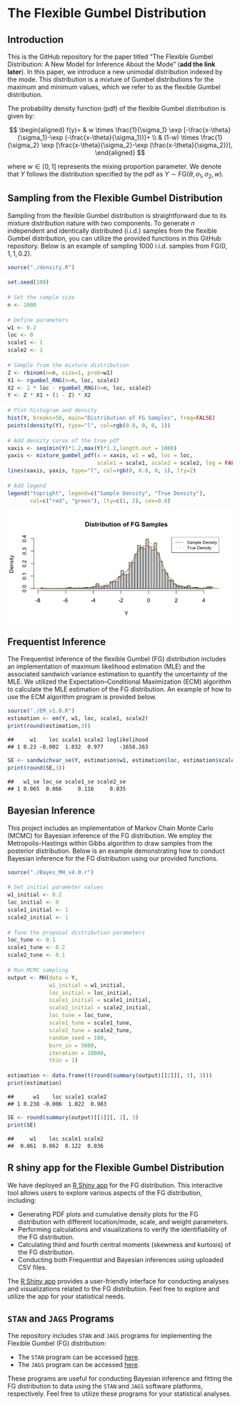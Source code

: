 The Flexible Gumbel Distribution
================

## Introduction

This is the GitHub repository for the paper titled “The Flexible Gumbel
Distribution: A New Model for Inference About the Mode” (**add the link
later**). In this paper, we introduce a new unimodal distribution
indexed by the mode. This distribution is a mixture of Gumbel
distributions for the maximum and minimum values, which we refer to as
the flexible Gumbel distribution.

The probability density function (pdf) of the flexible Gumbel
distribution is given by:

$$
\begin{aligned}
f(y)= & w \times \frac{1}{\sigma_1} \exp [-\frac{x-\theta}{\sigma_1}-\exp (-\frac{x-\theta}{\sigma_1})]+ \\
& (1-w) \times \frac{1}{\sigma_2} \exp [\frac{x-\theta}{\sigma_2}-\exp (\frac{x-\theta}{\sigma_2})],
\end{aligned}
$$

where $w \in[0,1]$ represents the mixing proportion parameter. We denote
that $Y$ follows the distribution specified by the pdf as
$Y \sim \text{FG}(\theta, \sigma_1, \sigma_2, w)$.

## Sampling from the Flexible Gumbel Distribution

Sampling from the flexible Gumbel distribution is straightforward due to
its mixture distribution nature with two components. To generate $n$
independent and identically distributed (i.i.d.) samples from the
flexible Gumbel distribution, you can utilize the provided functions in
this GitHub repository. Below is an example of sampling 1000 i.i.d.
samples from $\text{FG}(0,1,1,0.2)$.

``` r
source("./density.R")

set.seed(100)

# Set the sample size
n <- 1000

# Define parameters
w1 <- 0.2
loc <- 0
scale1 <- 1
scale2 <- 1

# Sample from the mixture distribution
Z <- rbinom(n=n, size=1, prob=w1)
X1 <- rgumbel_RNG(n=n, loc, scale1)
X2 <- 2 * loc - rgumbel_RNG(n=n, loc, scale2)
Y <- Z * X1 + (1 - Z) * X2

# Plot histogram and density
hist(Y, breaks=50, main="Distribution of FG Samples", freq=FALSE)
points(density(Y), type="l", col=rgb(0.8, 0, 0, 1))

# Add density curve of the true pdf
xaxis <- seq(min(Y)*1.2,max(Y)*1.2,length.out = 1000)
yaxis <- mixture_gumbel_pdf(x = xaxis, w1 = w1, loc = loc, 
                            scale1 = scale1, scale2 = scale2, log = FALSE)
lines(xaxis, yaxis, type="l", col=rgb(0, 0.8, 0, 1), lty=2)

# Add legend
legend("topright", legend=c("Sample Density", "True Density"), 
       col=c("red", "green"), lty=c(1, 2), cex=0.8)
```

<img src="README_files/figure-gfm/unnamed-chunk-1-1.png" style="display: block; margin: auto;" />

## Frequentist Inference

The Frequentist inference of the flexible Gumbel (FG) distribution
includes an implementation of maximum likelihood estimation (MLE) and
the associated sandwich variance estimation to quantify the uncertainty
of the MLE. We utilized the Expectation–Conditional Maximization (ECM)
algorithm to calculate the MLE estimation of the FG distribution. An
example of how to use the ECM algorithm program is provided below.

``` r
source("./EM_v1.0.R")
estimation <- em(Y, w1, loc, scale1, scale2)
print(round(estimation,3))
```

    ##     w1    loc scale1 scale2 loglikelihood
    ## 1 0.23 -0.002  1.032  0.977     -1658.263

``` r
SE <- sandwichvar_se(Y, estimation$w1, estimation$loc, estimation$scale1, estimation$scale2)
print(round(SE,3))
```

    ##   w1_se loc_se scale1_se scale2_se
    ## 1 0.065  0.066     0.116     0.035

## Bayesian Inference

This project includes an implementation of Markov Chain Monte Carlo
(MCMC) for Bayesian inference of the FG distribution. We employ the
Metropolis-Hastings within Gibbs algorithm to draw samples from the
posterior distribution. Below is an example demonstrating how to conduct
Bayesian inference for the FG distribution using our provided functions.

``` r
source("./Bayes_MH_v4.0.r")

# Set initial parameter values
w1_initial <- 0.2
loc_initial <- 0
scale1_initial <- 1
scale2_initial <- 1

# Tune the proposal distribution parameters
loc_tune <- 0.1
scale1_tune <- 0.2
scale2_tune <- 0.1

# Run MCMC sampling
output <- MH(data = Y,
             w1_initial = w1_initial,
             loc_initial = loc_initial,
             scale1_initial = scale1_initial,
             scale2_initial = scale2_initial,
             loc_tune = loc_tune,
             scale1_tune = scale1_tune,
             scale2_tune = scale2_tune,
             random_seed = 100,
             burn_in = 5000,
             iteration = 10000,
             thin = 1)

estimation <- data.frame(t(round(summary(output)[[2]][, 3], 3)))
print(estimation)
```

    ##      w1    loc scale1 scale2
    ## 1 0.238 -0.006  1.022  0.983

``` r
SE <- round(summary(output)[[1]][, 2], 3)
print(SE)
```

    ##     w1    loc scale1 scale2 
    ##  0.061  0.062  0.122  0.036

## R shiny app for the Flexible Gumbel Distribution

We have deployed an [R Shiny
app](https://qingyang.shinyapps.io/gumbel_mixture/) for the FG
distribution. This interactive tool allows users to explore various
aspects of the FG distribution, including:

- Generating PDF plots and cumulative density plots for the FG
  distribution with different location/mode, scale, and weight
  parameters.
- Performing calculations and visualizations to verify the
  identifiability of the FG distribution.
- Calculating third and fourth central moments (skewness and kurtosis)
  of the FG distribution.
- Conducting both Frequentist and Bayesian inferences using uploaded CSV
  files.

The [R Shiny app](https://qingyang.shinyapps.io/gumbel_mixture/)
provides a user-friendly interface for conducting analyses and
visualizations related to the FG distribution. Feel free to explore and
utilize the app for your statistical needs.

## `STAN` and `JAGS` Programs

The repository includes `STAN` and `JAGS` programs for implementing the
Flexible Gumbel (FG) distribution:

- The `STAN` program can be accessed
  [here](https://github.com/rh8liuqy/flexible_Gumbel/tree/main/table2/model_fitting.stan).
- The `JAGS` program can be accessed
  [here](https://github.com/rh8liuqy/flexible_Gumbel/tree/main/table2/Gumbel_Mixture_JAGS.BUG).

These programs are useful for conducting Bayesian inference and fitting
the FG distribution to data using the `STAN` and `JAGS` software
platforms, respectively. Feel free to utilize these programs for your
statistical analyses.
